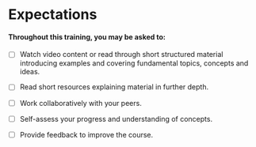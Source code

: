 # Expectations

#### Throughout this training, you may be asked to:

* [ ] Watch video content or read through short structured material introducing examples and covering fundamental topics, concepts and ideas.
* [ ] Read short resources explaining material in further depth.
* [ ] Work collaboratively with your peers.
* [ ] Self-assess your progress and understanding of concepts.
* [ ] Provide feedback to improve the course.

